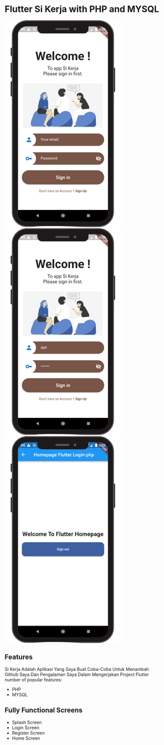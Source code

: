 # Flutter Si Kerja with PHP and MYSQL

![alt text](https://github.com/sudrajat48/Si_kerja/blob/main/assets/images/1-removebg-preview.png?raw=true)
![alt text](https://github.com/sudrajat48/Si_kerja/blob/main/assets/images/2-removebg-preview.png?raw=true)
![alt text](https://github.com/sudrajat48/Si_kerja/blob/main/assets/images/3-removebg-preview.png?raw=true)

## Features

Si Kerja Adalah Aplikasi Yang Saya Buat Coba-Coba Untuk Menambah Github Saya Dan Pengalaman Saya Dalam Mengerjakan Project Flutter
number of popular features:

- PHP
- MYSQL

## Fully Functional Screens

- Splash Screen
- Login Screen
- Register Screen
- Home Screen
